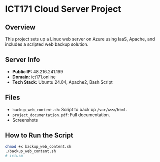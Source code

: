 # ICT171 Cloud Server Project

## Overview
This project sets up a Linux web server on Azure using IaaS, Apache, and includes a scripted web backup solution.

## Server Info
- **Public IP:** 48.216.241.199
- **Domain:** ict171.online
- **Tech Stack:** Ubuntu 24.04, Apache2, Bash Script

## Files
- `backup_web_content.sh`: Script to back up `/var/www/html`.
- `project_documentation.pdf`: Full documentation.
- Screenshots 

## How to Run the Script
```bash
chmod +x backup_web_content.sh
./backup_web_content.sh
# ictusm
